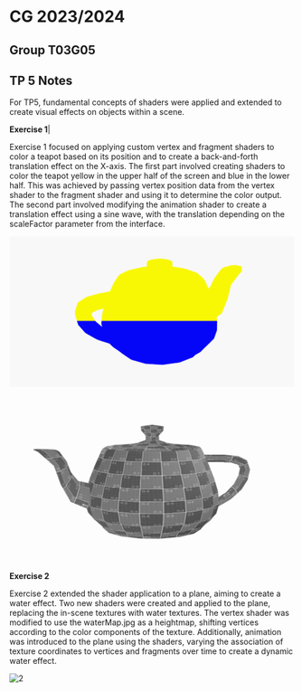 # CG 2023/2024

## Group T03G05

## TP 5 Notes

For TP5, fundamental concepts of shaders were applied and extended to create visual effects on objects within a scene.

**Exercise 1**|

Exercise 1 focused on applying custom vertex and fragment shaders to color a teapot based on its position and to create a back-and-forth translation effect on the X-axis. The first part involved creating shaders to color the teapot yellow in the upper half of the screen and blue in the lower half. This was achieved by passing vertex position data from the vertex shader to the fragment shader and using it to determine the color output. The second part involved modifying the animation shader to create a translation effect using a sine wave, with the translation depending on the scaleFactor parameter from the interface.

![1.1](cg-t03g05-tp5-1.png)

![1.2](cg-t03g05-tp5-2.png)


**Exercise 2**

Exercise 2 extended the shader application to a plane, aiming to create a water effect. Two new shaders were created and applied to the plane, replacing the in-scene textures with water textures. The vertex shader was modified to use the waterMap.jpg as a heightmap, shifting vertices according to the color components of the texture. Additionally, animation was introduced to the plane using the shaders, varying the association of texture coordinates to vertices and fragments over time to create a dynamic water effect.

![2](cg-t03g05-tp5-3.png)


